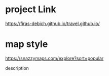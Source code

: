 # project Link
 https://firas-debich.github.io/travel.github.io/

 # map style 
 https://snazzymaps.com/explore?sort=popular


 description 